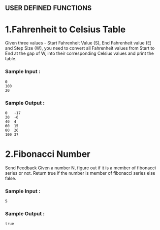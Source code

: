 ## USER DEFINED FUNCTIONS

# 1.Fahrenheit to Celsius Table
Given three values - Start Fahrenheit Value (S), End Fahrenheit value (E) and Step Size (W), you need to convert all Fahrenheit values from Start to End at the gap of W, into their corresponding Celsius values and print the table.
<br>
 ### Sample Input :<br>

```
0 
100 
20 
```


### Sample Output :<br>
``` 
0   -17 
20  -6 
40  4 
60  15
80  26
100 37
```

# 2.Fibonacci Number
Send Feedback
Given a number N, figure out if it is a member of fibonacci series or not. Return true if the number is member of fibonacci series else false.
 ### Sample Input :<br>

```
5
```


### Sample Output :<br>
``` 
true
```
